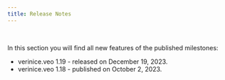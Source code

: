 ```yaml
---
title: Release Notes
---
```


<br>

In this section you will find all new features of the published milestones:

- <DocsLink to="/release_notes/docs-veo-119">verinice.veo 1.19</DocsLink> - released on December 19, 2023.
- <DocsLink to="/release_notes/docs-veo-118">verinice.veo 1.18</DocsLink> - published on October 2, 2023.
